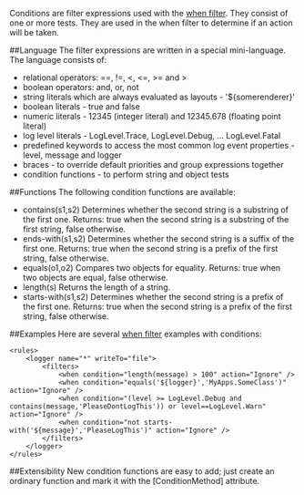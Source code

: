 Conditions are filter expressions used with the [when filter](when-Filter). They consist of one or more tests. They are used in the when filter to determine if an action will be taken.

##Language
The filter expressions are written in a special mini-language. The language consists of:
* relational operators: ==, !=, <, <=, >= and >
* boolean operators: and, or, not
* string literals which are always evaluated as layouts - '${somerenderer}'
* boolean literals - true and false
* numeric literals - 12345 (integer literal) and 12345.678 (floating point literal)
* log level literals - LogLevel.Trace, LogLevel.Debug, ... LogLevel.Fatal
* predefined keywords to access the most common log event properties - level, message and logger
* braces - to override default priorities and group expressions together
* condition functions - to perform string and object tests

##Functions
The following condition functions are available:
* contains(s1,s2) Determines whether the second string is a substring of the first one. Returns: true when the second string is a substring of the first string, false otherwise.
* ends-with(s1,s2) Determines whether the second string is a suffix of the first one. Returns: true when the second string is a prefix of the first string, false otherwise.
* equals(o1,o2) Compares two objects for equality. Returns: true when two objects are equal, false otherwise.
* length(s) Returns the length of a string.
* starts-with(s1,s2) Determines whether the second string is a prefix of the first one. Returns: true when the second string is a prefix of the first string, false otherwise.

##Examples
Here are several [when filter](whenFilter) examples with conditions:
```
<rules>
    <logger name="*" writeTo="file">
        <filters>
            <when condition="length(message) > 100" action="Ignore" />
            <when condition="equals('${logger}','MyApps.SomeClass')" action="Ignore" />
            <when condition="(level >= LogLevel.Debug and contains(message,'PleaseDontLogThis')) or level==LogLevel.Warn" action="Ignore" />
            <when condition="not starts-with('${message}','PleaseLogThis')" action="Ignore" />
        </filters>
    </logger>
</rules>
```

##Extensibility
New condition functions are easy to add; just create an ordinary function and mark it with the [ConditionMethod] attribute.